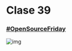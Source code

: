 # Clase 39

### [#OpenSourceFriday](https://opensourcefriday.com)

![img](https://opensourcefriday.com/assets/social-graphic-65dc70b2f2f4001164b33444d12016f7e95f77a11393a72e6f70bc09f8e2bd5a.jpg)